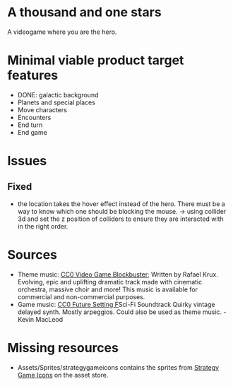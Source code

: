 # A thousand and one stars

A videogame where you are the hero.

# Minimal viable product target features

- DONE: galactic background
- Planets and special places
- Move characters
- Encounters
- End turn
- End game

# Issues


## Fixed

- the location takes the hover effect instead of the hero. There must be a way to know which one should be blocking the mouse.
	-> using collider 3d and set the z position of colliders to ensure they are interacted with in the right order.

# Sources

- Theme music: [CC0 Video Game Blockbuster](freepd.com/epic); Written by Rafael Krux. Evolving, epic and uplifting dramatic track made with cinematic orchestra, massive choir and more! This music is available for commercial and non-commercial purposes.
- Game music: [CC0 Future Setting F](https://freepd.com/Page2/)Sci-Fi Soundtrack Quirky vintage delayed synth. Mostly arpeggios. Could also be used as theme music. - Kevin MacLeod

# Missing resources
- Assets/Sprites/strategygameicons contains the sprites from [Strategy Game Icons](https://assetstore.unity.com/packages/2d/gui/icons/strategy-game-icons-64816) on the asset store.